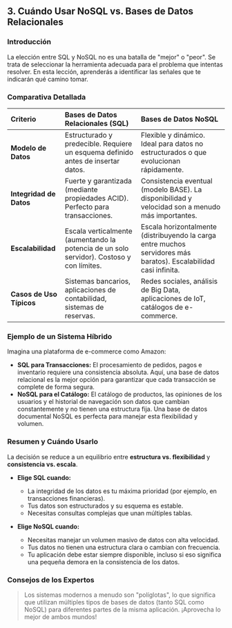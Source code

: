 ## 3. Cuándo Usar NoSQL vs. Bases de Datos Relacionales

### Introducción
La elección entre SQL y NoSQL no es una batalla de "mejor" o "peor". Se trata de seleccionar la herramienta adecuada para el problema que intentas resolver. En esta lección, aprenderás a identificar las señales que te indicarán qué camino tomar.

### Comparativa Detallada

| Criterio | Bases de Datos Relacionales (SQL) | Bases de Datos NoSQL |
| :--- | :--- | :--- |
| **Modelo de Datos** | Estructurado y predecible. Requiere un esquema definido antes de insertar datos. | Flexible y dinámico. Ideal para datos no estructurados o que evolucionan rápidamente. |
| **Integridad de Datos**| Fuerte y garantizada (mediante propiedades ACID). Perfecto para transacciones. | Consistencia eventual (modelo BASE). La disponibilidad y velocidad son a menudo más importantes. |
| **Escalabilidad** | Escala verticalmente (aumentando la potencia de un solo servidor). Costoso y con límites. | Escala horizontalmente (distribuyendo la carga entre muchos servidores más baratos). Escalabilidad casi infinita.|
| **Casos de Uso Típicos**| Sistemas bancarios, aplicaciones de contabilidad, sistemas de reservas. | Redes sociales, análisis de Big Data, aplicaciones de IoT, catálogos de e-commerce. |

### Ejemplo de un Sistema Híbrido
Imagina una plataforma de e-commerce como Amazon:
*   **SQL para Transacciones:** El procesamiento de pedidos, pagos e inventario requiere una consistencia absoluta. Aquí, una base de datos relacional es la mejor opción para garantizar que cada transacción se complete de forma segura.
*   **NoSQL para el Catálogo:** El catálogo de productos, las opiniones de los usuarios y el historial de navegación son datos que cambian constantemente y no tienen una estructura fija. Una base de datos documental NoSQL es perfecta para manejar esta flexibilidad y volumen.

### Resumen y Cuándo Usarlo
La decisión se reduce a un equilibrio entre **estructura vs. flexibilidad** y **consistencia vs. escala**.

*   **Elige SQL cuando:**
    *   La integridad de los datos es tu máxima prioridad (por ejemplo, en transacciones financieras).
    *   Tus datos son estructurados y su esquema es estable.
    *   Necesitas consultas complejas que unan múltiples tablas.

*   **Elige NoSQL cuando:**
    *   Necesitas manejar un volumen masivo de datos con alta velocidad.
    *   Tus datos no tienen una estructura clara o cambian con frecuencia.
    *   Tu aplicación debe estar siempre disponible, incluso si eso significa una pequeña demora en la consistencia de los datos.

### Consejos de los Expertos
> Los sistemas modernos a menudo son "políglotas", lo que significa que utilizan múltiples tipos de bases de datos (tanto SQL como NoSQL) para diferentes partes de la misma aplicación. ¡Aprovecha lo mejor de ambos mundos!
